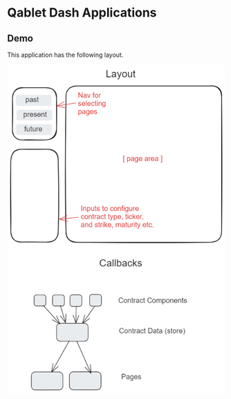 # Qablet Dash Applications

## Demo

This application has the following layout.

![UI Main](demo/assets/UI_Main.png)

